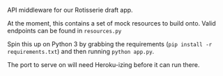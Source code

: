 API middleware for our Rotisserie draft app.

At the moment, this contains a set of mock resources to build onto. Valid endpoints can be found in `resources.py`

Spin this up on Python 3 by grabbing the requirements (`pip install -r requirements.txt`) and then running `python app.py`.

The port to serve on will need Heroku-izing before it can run there.